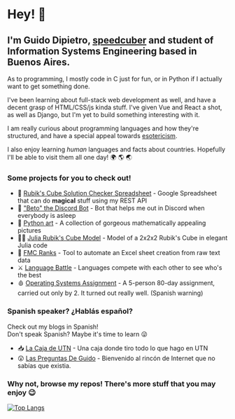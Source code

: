 # Hey! 🐉

## I'm Guido Dipietro, [speedcuber](https://www.worldcubeassociation.org/persons/2013DIPI01) and student of Information Systems Engineering based in Buenos Aires.

As to programming, I mostly code in C just for fun, or in Python if I actually want to get something done.  

I've been learning about full-stack web development as well, and have a decent grasp of HTML/CSS/js kinda stuff. I've given Vue and React a shot, as well as Django, but I'm yet to build something interesting with it.  

I am really curious about programming languages and how they're structured, and have a special appeal towards [esotericism](https://github.com/GuidoDipietro/taoprintf-project).  

I also enjoy learning _human_ languages and facts about countries. Hopefully I'll be able to visit them all one day! 🌍 🌎 🌏

### Some projects for you to check out!

<!-- - 🦎 [GeckoLang](https://github.com/GuidoDipietro/geckolang) - Programming language with a REPL designed to get calculations done quickly -->
- 🧊 [Rubik's Cube Solution Checker Spreadsheet](https://github.com/GuidoDipietro/solution-checker-gsheets) - Google Spreadsheet that can do **magical** stuff using my REST API
- 🤖 ["Beto" the Discord Bot](https://github.com/GuidoDipietro/beto-bot) - Bot that helps me out in Discord when everybody is asleep
- 🎨 [Python art](https://github.com/GuidoDipietro/python_art) - A collection of gorgeous mathematically appealing pictures
- 🤹‍♀️ [Julia Rubik's Cube Model](https://github.com/GuidoDipietro/julia-small-rubiks-cube-model) - Model of a 2x2x2 Rubik's Cube in elegant Julia code
- 🥇 [FMC Ranks](https://github.com/GuidoDipietro/FMCranks) - Tool to automate an Excel sheet creation from raw text data
- ⚔️ [Language Battle](https://github.com/GuidoDipietro/doomsday-battle) - Languages compete with each other to see who's the best
- 🩸 [Operating Systems Assignment](https://github.com/GuidoDipietro/TP-SO-2021) - A 5-person 80-day assignment, carried out only by 2. It turned out really well. (Spanish warning)

### Spanish speaker? ¿Hablás español?

Check out my blogs in Spanish!  
Don't speak Spanish? Maybe it's time to learn 😜

- 📥 [La Caja de UTN](https://lacajadeutn.blogspot.com/) - Una caja donde tiro todo lo que hago en UTN
- 😲 [Las Preguntas De Guido](http://laspreguntasdeguido.blogspot.com/) - Bienvenido al rincón de Internet que no sabías que existia.

### Why not, browse my repos! There's more stuff that you may enjoy 😉

[![Top Langs](https://github-readme-stats.vercel.app/api/top-langs/?username=GuidoDipietro&exclude_repo=micro-flex-bison&hide=TeX)](https://github.com/anuraghazra/github-readme-stats)
